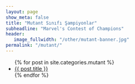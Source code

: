 ```yaml
---
layout: page
show_meta: false
title: "Mutant Sınıfı Şampiyonlar"
subheadline: "Marvel's Contest of Champions"
header:
   image_fullwidth: "/other/mutant-banner.jpg"
permalink: "/mutant/"
---
```

<ul>
    {% for post in site.categories.mutant %}
    <li><a href="{{ site.url }}{{ site.baseurl }}{{ post.url }}">{{ post.title }}</a></li>
    {% endfor %}
</ul>
